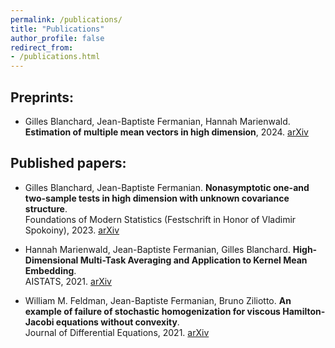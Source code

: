 ```yaml
---
permalink: /publications/
title: "Publications"
author_profile: false
redirect_from: 
- /publications.html
---
```


## Preprints:
 - Gilles Blanchard, Jean-Baptiste Fermanian, Hannah Marienwald. **Estimation of multiple mean vectors in high dimension**, 2024.
 [arXiv](https://arxiv.org/pdf/2403.15038)

## Published papers:

- Gilles Blanchard, Jean-Baptiste Fermanian. **Nonasymptotic one-and two-sample tests in high dimension with unknown covariance structure**.\
Foundations of Modern Statistics (Festschrift in Honor of Vladimir Spokoiny), 2023. [arXiv](https://arxiv.org/pdf/2109.01730)

- Hannah Marienwald, Jean-Baptiste Fermanian, Gilles Blanchard. **High-Dimensional Multi-Task Averaging and Application to Kernel Mean Embedding**.\
AISTATS, 2021. [arXiv](https://arxiv.org/pdf/2011.06794)

- William M. Feldman, Jean-Baptiste Fermanian, Bruno Ziliotto. **An example of failure of stochastic homogenization for viscous Hamilton-Jacobi equations without convexity**.\
Journal of Differential Equations, 2021. [arXiv](https://arxiv.org/pdf/1905.07295)

